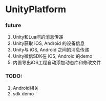# UnityPlatform

### future
1. Unity和Lua间的消息传递
2. Unity获取 iOS, Android 的设备信息
3. Unity与 iOS, Android 之间的消息传递
4. Unity微信SDK在 iOS, Android 的demo
5. 内置导出iOS工程自动添加动态库和修改文件

### TODO:
1. Android相关
2. sdk demo
